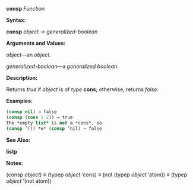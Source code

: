 **consp** *Function* 



**Syntax:** 



**consp** *object → generalized-boolean* 



**Arguments and Values:** 



*object*—an *object*. 



*generalized-boolean*—a *generalized boolean*. 







 



 



**Description:** 



Returns *true* if *object* is of *type* **cons**; otherwise, returns *false*. 



**Examples:**
```lisp
(consp nil) → false 
(consp (cons 1 2)) → true 
The *empty list* is not a *cons*, so 
(consp ’()) *≡* (consp ’nil) → false 
```
**See Also:** 



**listp** 



**Notes:** 



(consp *object*) *≡* (typep *object* ’cons) *≡* (not (typep *object* ’atom)) *≡* (typep *object* ’(not atom)) 



